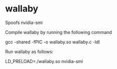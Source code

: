 # wallaby
Spoofs nvidia-smi

Compile wallaby by running the following command

gcc -shared -fPIC -o wallaby.so wallaby.c -ldl

Run wallaby as follows: 

LD_PRELOAD=./wallaby.so nvidia-smi
